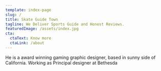 ```yaml
---
template: index-page
slug: /
title: Skate Guide Town
tagline: We Deliver Sports Guide and Honest Reviews.
featuredImage: /assets/index.jpg
cta:
  ctaText: Know more
  ctaLink: /about
---
```

He is a award winning gaming graphic designer, based in sunny side of California. Working as Principal designer at Bethesda